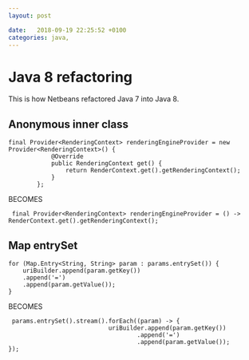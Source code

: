 ```yaml
---
layout: post

date:   2018-09-19 22:25:52 +0100
categories: java, 
---
```

Java 8 refactoring
==================

This is how Netbeans refactored Java 7 into Java 8.

Anonymous inner class
---------------------

    final Provider<RenderingContext> renderingEngineProvider = new Provider<RenderingContext>() {  
                @Override  
                public RenderingContext get() {  
                    return RenderContext.get().getRenderingContext();  
                }  
            };  

BECOMES

     final Provider<RenderingContext> renderingEngineProvider = () -> RenderContext.get().getRenderingContext(); 
     

Map entrySet
------------

    for (Map.Entry<String, String> param : params.entrySet()) { 
        uriBuilder.append(param.getKey()) 
        .append('=') 
        .append(param.getValue()); 
    } 

BECOMES

     params.entrySet().stream().forEach((param) -> { 
                                uriBuilder.append(param.getKey()) 
                                        .append('=') 
                                        .append(param.getValue()); 
    }); 
